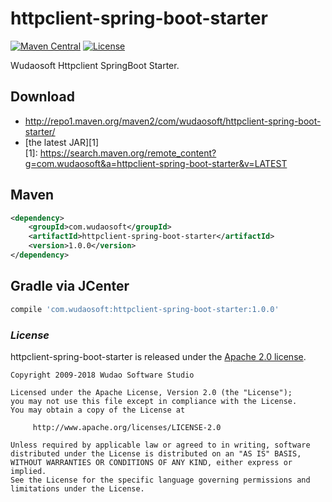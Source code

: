 # httpclient-spring-boot-starter
[![Maven Central](https://maven-badges.herokuapp.com/maven-central/com.wudaosoft/httpclient-spring-boot-starter/badge.svg)](https://maven-badges.herokuapp.com/maven-central/com.wudaosoft/httpclient-spring-boot-starter/)
[![License](https://img.shields.io/badge/license-Apache%202-4EB1BA.svg)](https://www.apache.org/licenses/LICENSE-2.0.html)

Wudaosoft Httpclient SpringBoot Starter.

## Download

- http://repo1.maven.org/maven2/com/wudaosoft/httpclient-spring-boot-starter/  
- [the latest JAR][1]  
[1]: https://search.maven.org/remote_content?g=com.wudaosoft&a=httpclient-spring-boot-starter&v=LATEST

## Maven

```xml
<dependency>
    <groupId>com.wudaosoft</groupId>
    <artifactId>httpclient-spring-boot-starter</artifactId>
    <version>1.0.0</version>
</dependency>
```
## Gradle via JCenter

``` groovy
compile 'com.wudaosoft:httpclient-spring-boot-starter:1.0.0'
```
### *License*

httpclient-spring-boot-starter is released under the [Apache 2.0 license](../LICENSE).

```
Copyright 2009-2018 Wudao Software Studio

Licensed under the Apache License, Version 2.0 (the "License");
you may not use this file except in compliance with the License.
You may obtain a copy of the License at

     http://www.apache.org/licenses/LICENSE-2.0

Unless required by applicable law or agreed to in writing, software
distributed under the License is distributed on an "AS IS" BASIS,
WITHOUT WARRANTIES OR CONDITIONS OF ANY KIND, either express or implied.
See the License for the specific language governing permissions and
limitations under the License.
```
